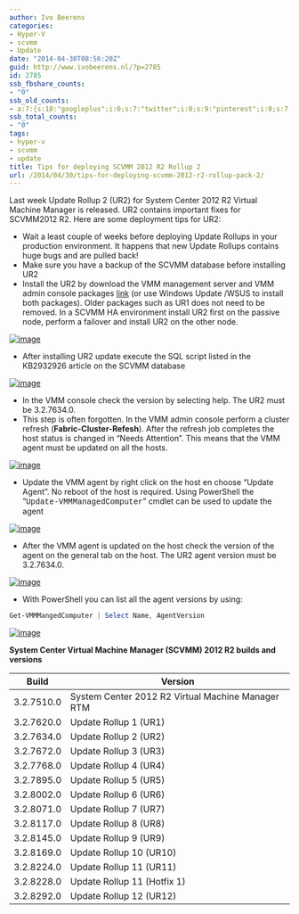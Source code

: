 ```yaml
---
author: Ivo Beerens
categories:
- Hyper-V
- scvmm
- Update
date: "2014-04-30T08:56:20Z"
guid: http://www.ivobeerens.nl/?p=2785
id: 2785
ssb_fbshare_counts:
- "0"
ssb_old_counts:
- a:7:{s:10:"googleplus";i:0;s:7:"twitter";i:0;s:9:"pinterest";i:0;s:7:"fbshare";i:0;s:8:"linkedin";i:0;s:6:"reddit";i:0;s:6:"tumblr";i:0;}
ssb_total_counts:
- "0"
tags:
- hyper-v
- scvmm
- update
title: Tips for deploying SCVMM 2012 R2 Rollup 2
url: /2014/04/30/tips-for-deploying-scvmm-2012-r2-rollup-pack-2/
---
```


Last week Update Rollup 2 (UR2) for System Center 2012 R2 Virtual Machine Manager is released. UR2 contains important fixes for SCVMM2012 R2. Here are some deployment tips for UR2:

- Wait a least couple of weeks before deploying Update Rollups in your production environment. It happens that new Update Rollups contains huge bugs and are pulled back!
- Make sure you have a backup of the SCVMM database before installing UR2
- Install the UR2 by download the VMM management server and VMM admin console packages [link](http://support.microsoft.com/kb/2932926) (or use Windows Update /WSUS to install both packages). Older packages such as UR1 does not need to be removed. In a SCVMM HA environment install UR2 first on the passive node, perform a failover and install UR2 on the other node.

[![image](http://localhost/wp-content/uploads/2014/04/image_thumb9.png "image")](http://localhost/wp-content/uploads/2014/04/image9.png)

- After installing UR2 update execute the SQL script listed in the KB2932926 article on the SCVMM database

[![image](http://localhost/wp-content/uploads/2014/04/image_thumb10.png "image")](http://localhost/wp-content/uploads/2014/04/image12.png)

- In the VMM console check the version by selecting help. The UR2 must be 3.2.7634.0.
- This step is often forgotten. In the VMM admin console perform a cluster refresh (**Fabric-Cluster-Refesh**). After the refresh job completes the host status is changed in “Needs Attention”. This means that the VMM agent must be updated on all the hosts.

[![image](http://localhost/wp-content/uploads/2014/04/image_thumb11.png "image")](http://localhost/wp-content/uploads/2014/04/image13.png)

- Update the VMM agent by right click on the host en choose “Update Agent”. No reboot of the host is required. Using PowerShell the “<span style="font-family: 'Courier New';">Update-VMMManagedComputer</span>” cmdlet can be used to update the agent

[![image](http://localhost/wp-content/uploads/2014/04/image_thumb12.png "image")](http://localhost/wp-content/uploads/2014/04/image15.png)

- After the VMM agent is updated on the host check the version of the agent on the general tab on the host. The UR2 agent version must be 3.2.7634.0.

[![image](http://localhost/wp-content/uploads/2014/04/image_thumb13.png "image")](http://localhost/wp-content/uploads/2014/04/image16.png)

- With PowerShell you can list all the agent versions by using:

```powershell  
Get-VMMMangedComputer | Select Name, AgentVersion  
```

[![image](http://localhost/wp-content/uploads/2014/04/image_thumb14.png "image")](http://localhost/wp-content/uploads/2014/04/image18.png)

**System Center Virtual Machine Manager (SCVMM) 2012 R2 builds and versions**

| **Build** | **Version** |
|---|---|
| 3.2.7510.0 | System Center 2012 R2 Virtual Machine Manager RTM |
| 3.2.7620.0 | Update Rollup 1 (UR1) |
| 3.2.7634.0 | Update Rollup 2 (UR2) |
| 3.2.7672.0 | Update Rollup 3 (UR3) |
| 3.2.7768.0 | Update Rollup 4 (UR4) |
| 3.2.7895.0 | Update Rollup 5 (UR5) |
| 3.2.8002.0 | Update Rollup 6 (UR6) |
| 3.2.8071.0 | Update Rollup 7 (UR7) |
| 3.2.8117.0 | Update Rollup 8 (UR8) |
| 3.2.8145.0 | Update Rollup 9 (UR9) |
| 3.2.8169.0 | Update Rollup 10 (UR10) |
| 3.2.8224.0 | Update Rollup 11 (UR11) |
| 3.2.8228.0 | Update Rollup 11 (Hotfix 1) |
| 3.2.8292.0 | Update Rollup 12 (UR12) |
